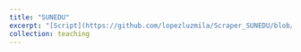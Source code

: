 ```yaml
---
title: "SUNEDU"
excerpt: "[Script](https://github.com/lopezluzmila/Scraper_SUNEDU/blob/main/Scraper_SUNEDU.ipynb): I created an scraper for the Legacy Obituaries webpage to extract information about Professors from all Universities in the USA who died between 2000-2015. This was part of a research project of the Max Planck Institute for Innovation and Competition. "
collection: teaching
---
```

